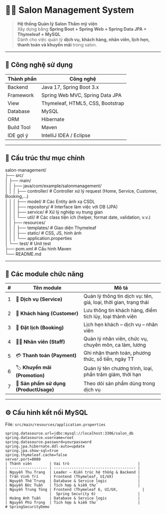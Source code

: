 # 💇‍♀️ Salon Management System

> **Hệ thống Quản lý Salon Thẩm mỹ viện**  
> Xây dựng bằng **Spring Boot + Spring Web + Spring Data JPA + Thymeleaf + MySQL**  
> Dành cho việc quản lý **dịch vụ, khách hàng, nhân viên, lịch hẹn, thanh toán và khuyến mãi** trong salon.

---

## 🚀 Công nghệ sử dụng

| Thành phần | Công nghệ |
|-------------|------------|
| Backend | Java 17, Spring Boot 3.x |
| Framework | Spring Web MVC, Spring Data JPA |
| View | Thymeleaf, HTML5, CSS, Bootstrap |
| Database | MySQL |
| ORM | Hibernate |
| Build Tool | Maven |
| IDE gợi ý | IntelliJ IDEA / Eclipse |

---

## 🧩 Cấu trúc thư mục chính

salon-management/                                                                                                                                                                                                                              
├── src/                                                                                                                                                                                                                                       
│ ├── main/                                                                                                                                                                                                                                    
│ │ ├── java/com/example/salonmanagement/                                                                                                                                                                                                      
│ │ │ ├── controller/ # Controller xử lý request (Home, Service, Customer, Booking,...)                                                                                                                                                        
│ │ │ ├── model/ # Các Entity ánh xạ CSDL                                                                                                                                                                                                      
│ │ │ ├── repository/ # Interface làm việc với DB (JPA)                                                                                                                                                                                        
│ │ │ ├── service/ # Xử lý nghiệp vụ trung gian                                                                                                                                                                                                
│ │ │ └── util/ # Các class tiện ích (helper, format date, validation, v.v.)                                                                                                                                                                   
│ │ ├── resources/                                                                                                                                                                                                                             
│ │ │ ├── templates/ # Giao diện Thymeleaf                                                                                                                                                                                                     
│ │ │ ├── static/ # CSS, JS, hình ảnh                                                                                                                                                                                                          
│ │ │ └── application.properties                                                                                                                                                                                                               
│ └── test/ # Unit test                                                                                                                                                                                                                        
├── pom.xml # Cấu hình Maven                                                                                                                                                                                                                   
└── README.md                                                                                 

---

## 🧠 Các module chức năng

| # | Tên module | Mô tả |
|---|-------------|-------|
| 1 | 💇 **Dịch vụ (Service)** | Quản lý thông tin dịch vụ: tên, giá, loại, thời gian, trạng thái |
| 2 | 👥 **Khách hàng (Customer)** | Lưu thông tin khách hàng, điểm tích lũy, loại thành viên |
| 3 | 📝 **Đặt lịch (Booking)** | Lịch hẹn khách – dịch vụ – nhân viên |
| 4 | 👨‍💼 **Nhân viên (Staff)** | Quản lý nhân viên, chức vụ, chuyên môn, ca làm, lương |
| 5 | 💳 **Thanh toán (Payment)** | Ghi nhận thanh toán, phương thức, số tiền, ngày TT |
| 6 | 🏷 **Khuyến mãi (Promotion)** | Quản lý tên chương trình, loại, phần trăm giảm, thời hạn |
| 7 | 🧴 **Sản phẩm sử dụng (ProductUsage)** | Theo dõi sản phẩm dùng trong dịch vụ |

---

## ⚙️ Cấu hình kết nối MySQL

File: `src/main/resources/application.properties`
```properties
spring.datasource.url=jdbc:mysql://localhost:3306/salon_db
spring.datasource.username=root
spring.datasource.password=yourpassword
spring.jpa.hibernate.ddl-auto=update
spring.jpa.show-sql=true
spring.thymeleaf.cache=false
server.port=8080
| Thành viên        | Vai trò                               |
| ----------------- | ------------------------------------- |
| Nguyễn Thu Trang  | Leader – Kiến trúc hệ thống & Backend |
| Trần Vinh Trí     | Frontend (Thymeleaf, UI/UX)           |
| Nguyễn Thế Trung  | Database & Service logic              |
| Nguyễn Đức Tuấn   | Tích hợp & kiểm thử                   |
| Nguyễn Trung Tùng | Frontend (Thymeleaf 6, UI/UX,           |
|                   |  Spring Security 6)                   |
| Hoàng Anh Tuấn    | Database & Service logic              |
| Nguyễn Phú Trọng  | Tích hợp & kiểm thử                   |
# SpringSecurityDemo
